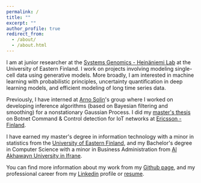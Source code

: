 ```yaml
---
permalink: /
title: ""
excerpt: ""
author_profile: true
redirect_from: 
  - /about/
  - /about.html
---
```


I am at junior researcher at the [Systems Genomics - Heinäniemi Lab](https://uefconnect.uef.fi/en/group/systems-genomics-heinaniemi-lab/) at the University of Eastern Finland.
I work on projects involving modeling single-cell data using generative models.
More broadly, I am interested in machine learning with probabilistic principles, uncertainty quantification in deep learning models,
and efficient modeling of long time series data.

Previously, I have interned at [Arno Solin](https://users.aalto.fi/~asolin/)'s group where I worked on developing inference algorithms
(based on Bayesian filtering and smoothing) for a nonstationary Gaussian Process.
I did my [master's thesis](https://erepo.uef.fi/bitstream/handle/123456789/26001/urn_nbn_fi_uef-20211253.pdf?sequence=1&isAllowed=y) on Botnet Command &amp; Control detection for IoT networks at [Ericsson - Finland](https://www.ericsson.com/en/about-us/company-facts/ericsson-worldwide/finland).

I have earned my master's degree in information technology with a minor in statistics from the [University of Eastern Finland](https://www.uef.fi/en),
and my Bachelor's degree in Computer Science with a minor in Business Administration from [Al Akhawayn University in Ifrane](http://www.aui.ma/en/).

You can find more information about my work from my [Github page](https://github.com/NajwaLaabid), and my professional career from my [Linkedin](https://www.linkedin.com/in/najwa-laabid/) profile or [resume](https://testnajwa.github.io/assets/resume.pdf).